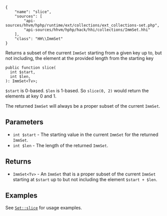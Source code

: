 ``` yamlmeta
{
    "name": "slice",
    "sources": [
        "api-sources/hhvm/hphp/runtime/ext/collections/ext_collections-set.php",
        "api-sources/hhvm/hphp/hack/hhi/collections/ImmSet.hhi"
    ],
    "class": "HH\\ImmSet"
}
```




Returns a subset of the current ` ImmSet ` starting from a given key up to,
but not including, the element at the provided length from the starting
key




``` Hack
public function slice(
  int $start,
  int $len,
): ImmSet<Tv>;
```




` $start ` is 0-based. `` $len `` is 1-based. So ``` slice(0, 2) ``` would return the
elements at key 0 and 1.




The returned ` ImmSet ` will always be a proper subset of the current
`` ImmSet ``.




## Parameters




+ ` int $start ` - The starting value in the current `` ImmSet `` for the
  returned ``` ImmSet ```.
+ ` int $len ` - The length of the returned `` ImmSet ``.




## Returns




* ` ImmSet<Tv> ` - An `` ImmSet `` that is a proper subset of the current ``` ImmSet ```
  starting at ```` $start ```` up to but not including the element
  ````` $start + $len `````.




## Examples




See [` Set::slice `](</hack/reference/class/Set/slice/#examples>) for usage examples.
<!-- HHAPIDOC -->
